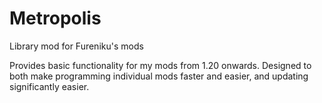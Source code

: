 # Metropolis
Library mod for Fureniku's mods

Provides basic functionality for my mods from 1.20 onwards. Designed to both make programming individual mods faster and easier, and updating significantly easier.
